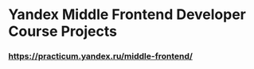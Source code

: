 # Yandex Middle Frontend Developer Course Projects

### https://practicum.yandex.ru/middle-frontend/
